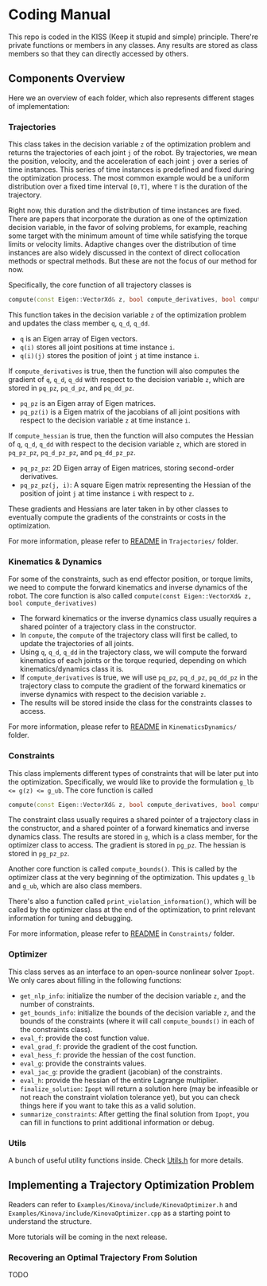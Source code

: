 # Coding Manual

This repo is coded in the KISS (Keep it stupid and simple) principle. 
There're private functions or members in any classes.
Any results are stored as class members so that they can directly accessed by others.

## Components Overview

Here we an overview of each folder, which also represents different stages of implementation:

### Trajectories
This class takes in the decision variable `z` of the optimization problem and returns the trajectories of each joint `j` of the robot.
By trajectories, we mean the position, velocity, and the acceleration of each joint `j` over a series of time instances.
This series of time instances is predefined and fixed during the optimization process.
The most common example would be a uniform distribution over a fixed time interval `[0,T]`, where `T` is the duration of the trajectory.

Right now, this duration and the distribution of time instances are fixed.
There are papers that incorporate the duration as one of the optimization decision variable, in the favor of solving problems, for example, reaching some target with the minimum amount of time while satisfying the torque limits or velocity limits.
Adaptive changes over the distribution of time instances are also widely discussed in the context of direct collocation methods or spectral methods.
But these are not the focus of our method for now.

Specifically, the core function of all trajectory classes is 
```C++
compute(const Eigen::VectorXd& z, bool compute_derivatives, bool compute_hessian)
```
This function takes in the decision variable `z` of the optimization problem and updates the class member `q`, `q_d`, `q_dd`.

- `q` is an Eigen array of Eigen vectors.
- `q(i)` stores all joint positions at time instance `i`.
- `q(i)(j)` stores the position of joint `j` at time instance `i`.

If `compute_derivatives` is true, then the function will also computes the gradient of `q`, `q_d`, `q_dd` with respect to the decision variable `z`, which are stored in `pq_pz`, `pq_d_pz`, and `pq_dd_pz`.

- `pq_pz` is an Eigen array of Eigen matrices.
- `pq_pz(i)` is a Eigen matrix of the jacobians of all joint positions with respect to the decision variable `z` at time instance `i`.

If `compute_hessian` is true, then the function will also computes the Hessian of `q`, `q_d`, `q_dd` with respect to the decision variable `z`, which are stored in `pq_pz_pz`, `pq_d_pz_pz`, and `pq_dd_pz_pz`.

- `pq_pz_pz`: 2D Eigen array of Eigen matrices, storing second-order derivatives.
- `pq_pz_pz(j, i)`: A square Eigen matrix representing the Hessian of the position of joint `j` at time instance `i` with respect to `z`.

These gradients and Hessians are later taken in by other classes to eventually compute the gradients of the constraints or costs in the optimization.

For more information, please refer to [README](../Trajectories/README.md) in `Trajectories/` folder.

### Kinematics & Dynamics
For some of the constraints, such as end effector position, or torque limits, we need to compute the forward kinematics and inverse dynamics of the robot.
The core function is also called `compute(const Eigen::VectorXd& z, bool compute_derivatives)`

- The forward kinematics or the inverse dynamics class usually requires a shared pointer of a trajectory class in the constructor.
- In `compute`, the `compute` of the trajectory class will first be called, to update the trajectories of all joints.
- Using `q`, `q_d`, `q_dd` in the trajectory class, we will compute the forward kinematics of each joints or the torque requried, depending on which kinematics/dynamics class it is.
- If `compute_derivatives` is true, we will use `pq_pz`, `pq_d_pz`, `pq_dd_pz` in the trajectory class to compute the gradient of the forward kinematics or inverse dynamics with respect to the decision variable `z`.
- The results will be stored inside the class for the constraints classes to access.

For more information, please refer to [README](../KinematicsDynamics/README.md) in `KinematicsDynamics/` folder. 

### Constraints
This class implements different types of constraints that will be later put into the optimization.
Specifically, we would like to provide the formulation `g_lb <= g(z) <= g_ub`.
The core function is called 
```C++
compute(const Eigen::VectorXd& z, bool compute_derivatives, bool compute_hessian)
```
The constraint class usually requires a shared pointer of a trajectory class in the constructor, and a shared pointer of a forward kinematics and inverse dynamics class. 
The results are stored in `g`, which is a class member, for the optimizer class to access.
The gradient is stored in `pg_pz`.
The hessian is stored in `pg_pz_pz`.

Another core function is called `compute_bounds()`.
This is called by the optimizer class at the very beginning of the optimization.
This updates `g_lb` and `g_ub`, which are also class members.

There's also a function called `print_violation_information()`, which will be called by the optimizer class at the end of the optimization, to print relevant information for tuning and debugging.

For more information, please refer to [README](../Constraints/README.md) in `Constraints/` folder. 

### Optimizer 
This class serves as an interface to an open-source nonlinear solver `Ipopt`.
We only cares about filling in the following functions:

- `get_nlp_info`: initialize the number of the decision variable `z`, and the number of constraints.
- `get_bounds_info`: initialize the bounds of the decision variable `z`, and the bounds of the constraints (where it will call `compute_bounds()` in each of the constraints class).
- `eval_f`: provide the cost function value.
- `eval_grad_f`: provide the gradient of the cost function.
- `eval_hess_f`: provide the hessian of the cost function.
- `eval_g`: provide the constraints values.
- `eval_jac_g`: provide the gradient (jacobian) of the constraints.
- `eval_h`: provide the hessian of the entire Lagrange multiplier.
- `finalize_solution`: `Ipopt` will return a solution here (may be infeasible or not reach the constraint violation tolerance yet), but you can check things here if you want to take this as a valid solution.
- `summarize_constraints`: After getting the final solution from `Ipopt`, you can fill in functions to print additional information or debug.

### Utils

A bunch of useful utility functions inside. 
Check [Utils.h](../Utils/include/Utils.h) for more details.

## Implementing a Trajectory Optimization Problem

Readers can refer to `Examples/Kinova/include/KinovaOptimizer.h` and `Examples/Kinova/include/KinovaOptimizer.cpp` as a starting point to understand the structure.

More tutorials will be coming in the next release.

### Recovering an Optimal Trajectory From Solution

TODO